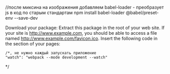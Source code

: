 
//после миксина на изображения добавляем babel-loader - преобразует js в код по старым стандартам
npm install babel-loader @babel/preset-env --save-dev

Download your package: 
Extract this package in the root of your web site. If your site is http://www.example.com, you should be able to access a file named http://www.example.com/favicon.ico.
Insert the following code in the <head> section of your pages:
<link rel="apple-touch-icon" sizes="180x180" href="/apple-touch-icon.png">
<link rel="icon" type="image/png" sizes="32x32" href="/favicon-32x32.png">
<link rel="icon" type="image/png" sizes="16x16" href="/favicon-16x16.png">
<link rel="manifest" href="/site.webmanifest">
<link rel="mask-icon" href="/safari-pinned-tab.svg" color="#5bbad5">
<meta name="msapplication-TileColor" content="#da532c">
<meta name="theme-color" content="#ffffff">



    /*, не нужно каждый запускать приложение
    "watch": "webpack --mode development --watch"
  */
